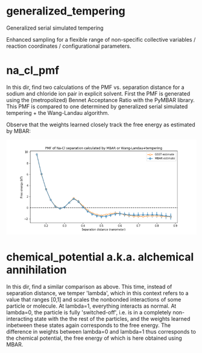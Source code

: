 # generalized_tempering
Generalized serial simulated tempering

Enhanced sampling for a flexible range of non-specific collective variables / reaction coordinates / configurational parameters.

# na_cl_pmf
In this dir, find two calculations of the PMF vs. separation distance for a sodium and chloride ion pair in explicit solvent. First the PMF is generated using the (metropolized) Bennet Acceptance Ratio with the PyMBAR library. This PMF is compared to one determined by generalized serial simulated tempering + the Wang-Landau algorithm. 

Observe that the weights learned closely track the free energy as estimated by MBAR:

![nacl](./na_cl_pmf/na_cl_pmf.png "NaClPMF")

# chemical_potential a.k.a. alchemical annihilation

In this dir, find a similar comparison as above. This time, instead of separation distance, we temper 'lambda', which in this context refers to a value that ranges [0,1] and scales the nonbonded interactions of some particle or molecule. At lambda=1, everything interacts as normal. At lambda=0, the particle is fully 'switched-off', i.e. is in a completely non-interacting state with the the rest of the particles, and the weights learned inbetween these states again corresponds to the free energy. The difference in weights between lambda=0 and lambda=1 thus corresponds to the chemical potential, the free energy of which is here obtained using MBAR. 





